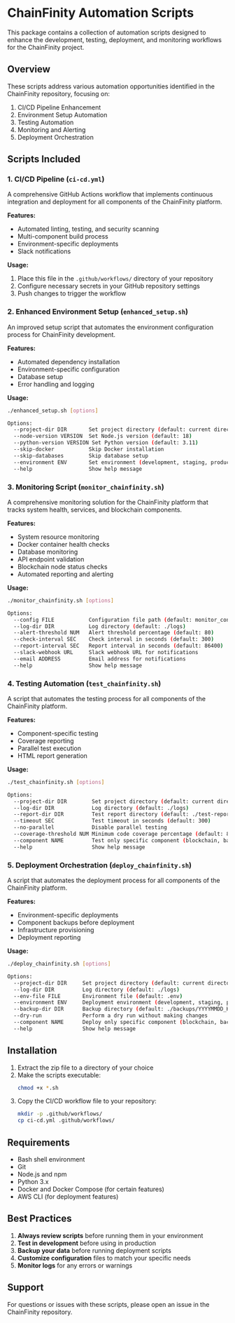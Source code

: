 # ChainFinity Automation Scripts

This package contains a collection of automation scripts designed to enhance the development, testing, deployment, and monitoring workflows for the ChainFinity project.

## Overview

These scripts address various automation opportunities identified in the ChainFinity repository, focusing on:

1. CI/CD Pipeline Enhancement
2. Environment Setup Automation
3. Testing Automation
4. Monitoring and Alerting
5. Deployment Orchestration

## Scripts Included

### 1. CI/CD Pipeline (`ci-cd.yml`)

A comprehensive GitHub Actions workflow that implements continuous integration and deployment for all components of the ChainFinity platform.

**Features:**
- Automated linting, testing, and security scanning
- Multi-component build process
- Environment-specific deployments
- Slack notifications

**Usage:**
1. Place this file in the `.github/workflows/` directory of your repository
2. Configure necessary secrets in your GitHub repository settings
3. Push changes to trigger the workflow

### 2. Enhanced Environment Setup (`enhanced_setup.sh`)

An improved setup script that automates the environment configuration process for ChainFinity development.

**Features:**
- Automated dependency installation
- Environment-specific configuration
- Database setup
- Error handling and logging

**Usage:**
```bash
./enhanced_setup.sh [options]

Options:
  --project-dir DIR       Set project directory (default: current directory)
  --node-version VERSION  Set Node.js version (default: 18)
  --python-version VERSION Set Python version (default: 3.11)
  --skip-docker           Skip Docker installation
  --skip-databases        Skip database setup
  --environment ENV       Set environment (development, staging, production)
  --help                  Show help message
```

### 3. Monitoring Script (`monitor_chainfinity.sh`)

A comprehensive monitoring solution for the ChainFinity platform that tracks system health, services, and blockchain components.

**Features:**
- System resource monitoring
- Docker container health checks
- Database monitoring
- API endpoint validation
- Blockchain node status checks
- Automated reporting and alerting

**Usage:**
```bash
./monitor_chainfinity.sh [options]

Options:
  --config FILE           Configuration file path (default: monitor_config.json)
  --log-dir DIR           Log directory (default: ./logs)
  --alert-threshold NUM   Alert threshold percentage (default: 80)
  --check-interval SEC    Check interval in seconds (default: 300)
  --report-interval SEC   Report interval in seconds (default: 86400)
  --slack-webhook URL     Slack webhook URL for notifications
  --email ADDRESS         Email address for notifications
  --help                  Show help message
```

### 4. Testing Automation (`test_chainfinity.sh`)

A script that automates the testing process for all components of the ChainFinity platform.

**Features:**
- Component-specific testing
- Coverage reporting
- Parallel test execution
- HTML report generation

**Usage:**
```bash
./test_chainfinity.sh [options]

Options:
  --project-dir DIR        Set project directory (default: current directory)
  --log-dir DIR            Log directory (default: ./logs)
  --report-dir DIR         Test report directory (default: ./test-reports)
  --timeout SEC            Test timeout in seconds (default: 300)
  --no-parallel            Disable parallel testing
  --coverage-threshold NUM Minimum code coverage percentage (default: 80)
  --component NAME         Test only specific component (blockchain, backend, frontend, all)
  --help                   Show help message
```

### 5. Deployment Orchestration (`deploy_chainfinity.sh`)

A script that automates the deployment process for all components of the ChainFinity platform.

**Features:**
- Environment-specific deployments
- Component backups before deployment
- Infrastructure provisioning
- Deployment reporting

**Usage:**
```bash
./deploy_chainfinity.sh [options]

Options:
  --project-dir DIR     Set project directory (default: current directory)
  --log-dir DIR         Log directory (default: ./logs)
  --env-file FILE       Environment file (default: .env)
  --environment ENV     Deployment environment (development, staging, production)
  --backup-dir DIR      Backup directory (default: ./backups/YYYYMMDD_HHMMSS)
  --dry-run             Perform a dry run without making changes
  --component NAME      Deploy only specific component (blockchain, backend, frontend, all)
  --help                Show help message
```

## Installation

1. Extract the zip file to a directory of your choice
2. Make the scripts executable:
   ```bash
   chmod +x *.sh
   ```
3. Copy the CI/CD workflow file to your repository:
   ```bash
   mkdir -p .github/workflows/
   cp ci-cd.yml .github/workflows/
   ```

## Requirements

- Bash shell environment
- Git
- Node.js and npm
- Python 3.x
- Docker and Docker Compose (for certain features)
- AWS CLI (for deployment features)

## Best Practices

1. **Always review scripts** before running them in your environment
2. **Test in development** before using in production
3. **Backup your data** before running deployment scripts
4. **Customize configuration** files to match your specific needs
5. **Monitor logs** for any errors or warnings

## Support

For questions or issues with these scripts, please open an issue in the ChainFinity repository.
